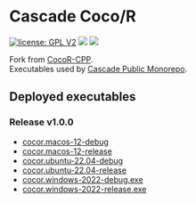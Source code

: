 # Cascade Coco/R

[![license: GPL V2](https://img.shields.io/badge/License-GPL_v2-brightgreen.svg)](https://www.gnu.org/licenses/old-licenses/gpl-2.0.en.html)
[![](https://github.com/cascade-gmbh/cocor/actions/workflows/build.yml/badge.svg)](.github/workflows/build.yml)
[![](https://github.com/cascade-gmbh/cocor/actions/workflows/deploy-executables.yml/badge.svg)](.github/workflows/deploy-executables.yml)

Fork from [CocoR-CPP](https://github.com/mingodad/CocoR-CPP).  
Executables used by [Cascade Public Monorepo](https://github.com/cascade-gmbh/cascade-public-monorepo).

## Deployed executables

### Release v1.0.0

- [cocor.macos-12-debug](https://github.com/cascade-gmbh/cocor/releases/download/v1.0.0/cocor.macos-12-debug)
- [cocor.macos-12-release](https://github.com/cascade-gmbh/cocor/releases/download/v1.0.0/cocor.macos-12-release)
- [cocor.ubuntu-22.04-debug](https://github.com/cascade-gmbh/cocor/releases/download/v1.0.0/cocor.ubuntu-22.04-debug)
- [cocor.ubuntu-22.04-release](https://github.com/cascade-gmbh/cocor/releases/download/v1.0.0/cocor.ubuntu-22.04-release)
- [cocor.windows-2022-debug.exe](https://github.com/cascade-gmbh/cocor/releases/download/v1.0.0/cocor.windows-2022-debug.exe)
- [cocor.windows-2022-release.exe](https://github.com/cascade-gmbh/cocor/releases/download/v1.0.0/cocor.windows-2022-release.exe)

